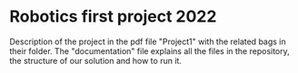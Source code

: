 # ﻿Robotics first project 2022
Description of the project in the pdf file "Project1" with the related bags in their folder. 
The "documentation" file explains all the files in the repository, the structure of our solution and how to run it.
